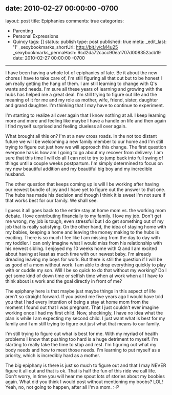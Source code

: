 date: 2010-02-27 00:00:00 -0700
---
layout: post
title: Epiphanies
comments: true
categories:
- Parenting
- Personal Expressions
- Quincy
tags: []
status: publish
type: post
published: true
meta:
  _edit_last: '1'
  _sexybookmarks_shortUrl: http://bit.ly/cM4u25
  _sexybookmarks_permaHash: 9cd2da72cacc90ea1707d008352acb19
date: 2010-02-27 00:00:00 -0700
---
I have been having a whole lot of epiphanies of late.  Be it about the new chores I have to take care of, I'm still figuring all that out but to be honest I am really getting the hang of them.  I am still learning to change with Q's wants and needs.  I'm sure all these years of learning and growing with the hubs has helped me a great deal.  I'm still trying to figure out life and the meaning of it for me and my role as mother, wife, friend, sister, daughter and grand daughter.  I'm thinking that I may have to continue to experiment.  

I'm starting to realize all over again that I know nothing at all.  I keep learning more and more and feeling like maybe I have a handle on life and then again I find myself surprised and feeling clueless all over again.

What brought all this on?  I'm at a new cross roads.  In the not too distant future we will be welcoming a new family member to our home and I'm still trying to figure out just how we will approach this change.  The first question everyone has is how am I going to go about my recover from delivery.  I am sure that this time I will do all I can not to try to jump back into full swing of things until a couple weeks postpartum.  I'm simply determined to focus on my new beautiful addition and my beautiful big boy and my incredible husband.

The other question that keeps coming up is will I be working after having our newest bundle of joy and I have yet to figure out the answer to that one.  The hubs has made his decision and though I think it is sweet I'm not sure if that works best for our family.  We shall see.  

I guess it all goes back to the entire stay at home mom vs. the working mom debate.  I love contributing financially to my family.  I love my job.  Don't get me wrong, my job is tough, even stressful but I do get something out of my job that is really satisfying.  On the other hand, the idea of staying home with my babies, keeping a home and leaving the money making to the hubs is exciting.  There is so much I fee like I am missing from the day to day with my toddler.  I can only imagine what I would miss from his relationship with his newest sibling.  I enjoyed my 10 weeks home with Q and I am excited about having at least as much time with our newest baby.  I'm already dreading leaving my boys for work.  But there is still the question if I will be as good of a mom without work.  I am able to drop everything quickly to play with or cuddle my son.  Will I be so quick to do that without my working?  Do I get some kind of down time or selfish time when at work when all I have to think about is work and the goal directly in front of me?

The epiphany here is that maybe just maybe things in this aspect of life aren't so straight forward.  If you asked me five years ago I would have told you that I had every intention of being a stay at home mom from the moment I found out that I was pregnant.  That I just couldn't ever imagine working once I had my first child.  Now, shockingly, I have no idea what the plan is while I am expecting my second child.  I just want what is best for my family and I am still trying to figure out just what that means to our family.

I'm still trying to figure out what is best for me.  With my myriad of health problems I know that pushing too hard is a huge detriment to myself.  I'm starting to really take the time to stop and rest.  I'm figuring out what my body needs and how to meet those needs.  I'm learning to put myself as a priority, which is incredibly hard as a mother.  

The big epiphany is there is just so much to figure out and that I may NEVER figure it all out and that is ok.  That is half the fun of this ride we call life.  Don't worry, in time you will hear me spout lots of stories about my boobies again.  What did you think I would post without mentioning my boobs?  LOL!  Yeah, no, not going to happen, after all I'm a mom. :-P
